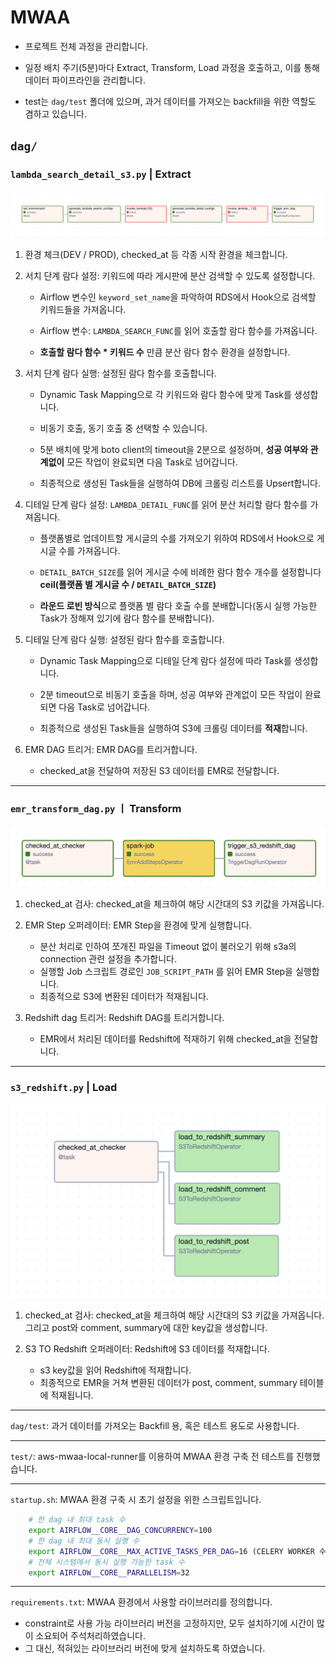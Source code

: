 # MWAA

- 프로젝트 전체 과정을 관리합니다.

- 일정 배치 주기(5분)마다 Extract, Transform, Load 과정을 호출하고, 이를 통해 데이터 파이프라인을 관리합니다.

- test는 `dag/test` 폴더에 있으며, 과거 데이터를 가져오는 backfill을 위한 역할도 겸하고 있습니다.

## `dag/`

### `lambda_search_detail_s3.py` | Extract
![Extract Dag](/readmeSrc/airflow_extract.png)
  1. 환경 체크(DEV / PROD), checked_at 등 각종 시작 환경을 체크합니다.



  2. 서치 단계 람다 설정: 키워드에 따라 게시판에 분산 검색할 수 있도록 설정합니다.
   
      - Airflow 변수인 `keyword_set_name`을 파악하여 RDS에서 Hook으로 검색할 키워드들을 가져옵니다.
     
      - Airflow 변수: `LAMBDA_SEARCH_FUNC`를 읽어 호출할 람다 함수를 가져옵니다.
     
      - **호출할 람다 함수 * 키워드 수** 만큼 분산 람다 함수 환경을 설정합니다.



  3. 서치 단계 람다 실행: 설정된 람다 함수를 호출합니다.
   
      - Dynamic Task Mapping으로 각 키워드와 람다 함수에 맞게 Task를 생성합니다.
     
      - 비동기 호출, 동기 호출 중 선택할 수 있습니다.

      - 5분 배치에 맞게 boto client의 timeout을 2분으로 설정하며, **성공 여부와 관계없이** 모든 작업이 완료되면 다음 Task로 넘어갑니다.

      - 최종적으로 생성된 Task들을 실행하여 DB에 크롤링 리스트를 Upsert합니다.



  4. 디테일 단계 람다 설정: `LAMBDA_DETAIL_FUNC`를 읽어 분산 처리할 람다 함수를 가져옵니다.
  
     - 플랫폼별로 업데이트할 게시글의 수를 가져오기 위하여 RDS에서 Hook으로 게시글 수를 가져옵니다.

     - `DETAIL_BATCH_SIZE`를 읽어 게시글 수에 비례한 람다 함수 개수를 설정합니다 **ceil(플랫폼 별 게시글 수 / `DETAIL_BATCH_SIZE`)**

     - **라운드 로빈 방식**으로 플랫폼 별 람다 호출 수를 분배합니다(동시 실행 가능한 Task가 정해져 있기에 람다 함수를 분배합니다).



  5. 디테일 단계 람다 실행: 설정된 람다 함수를 호출합니다.
   
      - Dynamic Task Mapping으로 디테일 단계 람다 설정에 따라 Task를 생성합니다.

      - 2분 timeout으로 비동기 호출을 하며, 성공 여부와 관계없이 모든 작업이 완료되면 다음 Task로 넘어갑니다.

      - 최종적으로 생성된 Task들을 실행하여 S3에 크롤링 데이터를 **적재**합니다.



  6. EMR DAG 트리거: EMR DAG를 트리거합니다.
   
     - checked_at을 전달하여 저장된 S3 데이터를 EMR로 전달합니다.
  

---

### `emr_transform_dag.py` ㅣ Transform
![Transform Dag](/readmeSrc/airflow_transform.png)
 1. checked_at 검사: checked_at을 체크하여 해당 시간대의 S3 키값을 가져옵니다.

 2. EMR Step 오퍼레이터: EMR Step을 환경에 맞게 실행합니다.
    - 분산 처리로 인하여 쪼개진 파일을 Timeout 없이 불러오기 위해 s3a의 connection 관련 설정을 추가합니다.
    - 실행할 Job 스크립트 경로인 `JOB_SCRIPT_PATH` 를 읽어 EMR Step을 실행합니다.
    - 최종적으로 S3에 변환된 데이터가 적재됩니다.
 
 3. Redshift dag 트리거: Redshift DAG를 트리거합니다.
    - EMR에서 처리된 데이터를 Redshift에 적재하기 위해 checked_at을 전달합니다.

---

### `s3_redshift.py` | Load
![Load Dag](/readmeSrc/airflow_load.png)
  1. checked_at 검사: checked_at을 체크하여 해당 시간대의 S3 키값을 가져옵니다. 그리고 post와 comment, summary에 대한 key값을 생성합니다.

  2. S3 TO Redshift 오퍼레이터: Redshift에 S3 데이터를 적재합니다.
     - s3 key값을 읽어 Redshift에 적재합니다.
     - 최종적으로 EMR을 거쳐 변환된 데이터가 post, comment, summary 테이블에 적재됩니다.

---

`dag/test`: 과거 데이터를 가져오는 Backfill 용, 혹은 테스트 용도로 사용합니다.

---

`test/`: aws-mwaa-local-runner를 이용하여 MWAA 환경 구축 전 테스트를 진행했습니다.

---
`startup.sh`: MWAA 환경 구축 시 초기 설정을 위한 스크립트입니다.
```bash
    # 한 dag 내 최대 task 수
    export AIRFLOW__CORE__DAG_CONCURRENCY=100
    # 한 dag 내 최대 동시 실행 수
    export AIRFLOW__CORE__MAX_ACTIVE_TASKS_PER_DAG=16 (CELERY WORKER 수애 따라 조정)
    # 전체 시스템에서 동시 실행 가능한 task 수
    export AIRFLOW__CORE__PARALLELISM=32
```

---

`requirements.txt`: MWAA 환경에서 사용할 라이브러리를 정의합니다.
- constraint로 사용 가능 라이브러리 버전을 고정하지만, 모두 설치하기에 시간이 많이 소요되어 주석처리하였습니다.
- 그 대신, 적혀있는 라이브러리 버전에 맞게 설치하도록 하였습니다.

 
 
